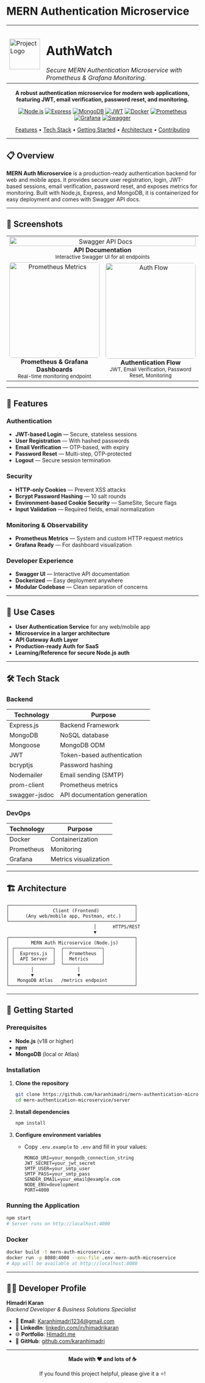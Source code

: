 # MERN Authentication Microservice

<div align="center">

<table>
	<tr>
		<td><img src="./screenshots/logo.png" alt="Project Logo" width="80"/></td>
		<td>
			<h1>AuthWatch</h1>
			<em>Secure MERN Authentication Microservice with Prometheus & Grafana Monitoring.</em>
		</td>
	</tr>
</table>

**A robust authentication microservice for modern web applications, featuring JWT, email verification, password reset, and monitoring.**

[![Node.js](https://img.shields.io/badge/Node.js-18.x-339933?logo=node.js)](https://nodejs.org/)
[![Express](https://img.shields.io/badge/Express-4.x-000000?logo=express&logoColor=white)](https://expressjs.com/)
[![MongoDB](https://img.shields.io/badge/MongoDB-6.x-47A248?logo=mongodb)](https://mongodb.com/)
[![JWT](https://img.shields.io/badge/JWT-Auth-ffb400?logo=jsonwebtokens)](https://jwt.io/)
[![Docker](https://img.shields.io/badge/Docker-Ready-2496ED?logo=docker)](https://www.docker.com/)
[![Prometheus](https://img.shields.io/badge/Prometheus-Metrics-E6522C?logo=prometheus)](https://prometheus.io/)
[![Grafana](https://img.shields.io/badge/Grafana-Dashboard-F46800?logo=grafana)](https://grafana.com/)
[![Swagger](https://img.shields.io/badge/Swagger-UI-85EA2D?logo=swagger)](https://swagger.io/)

[Features](#-features) • [Tech Stack](#-tech-stack) • [Getting Started](#-getting-started) • [Architecture](#-architecture) • [Contributing](#-contributing)

</div>

---

## 📋 Overview

**MERN Auth Microservice** is a production-ready authentication backend for web and mobile apps. It provides secure user registration, login, JWT-based sessions, email verification, password reset, and exposes metrics for monitoring. Built with Node.js, Express, and MongoDB, it is containerized for easy deployment and comes with Swagger API docs.

---

## 📸 Screenshots

<table width="100%">
	<tr>
		<td align="center" colspan="3">
			<img src="./screenshots//swagger.png" style="width:100%;" alt="Swagger API Docs"/><br/>
			<b>API Documentation</b><br/>
			<sub>Interactive Swagger UI for all endpoints</sub>
		</td>
	</tr>
	<tr>
  <td align="center" width="50%">
    <img src="./screenshots/metrics.png" 
         alt="Prometheus Metrics"
         style="width:100%; height:250px; object-fit:cover; border-radius:6px;" /><br/>
    <b>Prometheus & Grafana Dashboards</b><br/>
    <sub>Real-time monitoring endpoint</sub>
  </td>
  <td align="center" width="50%">
    <img src="./screenshots/auth_architech.png" 
         alt="Auth Flow"
         style="width:100%; height:250px; object-fit:cover; border-radius:6px;" /><br/>
    <b>Authentication Flow</b><br/>
    <sub>JWT, Email Verification, Password Reset, Monitoring</sub>
  </td>
</tr>
</table>

---

## 🌟 Features

### Authentication
- **JWT-based Login** — Secure, stateless sessions
- **User Registration** — With hashed passwords
- **Email Verification** — OTP-based, with expiry
- **Password Reset** — Multi-step, OTP-protected
- **Logout** — Secure session termination

### Security
- **HTTP-only Cookies** — Prevent XSS attacks
- **Bcrypt Password Hashing** — 10 salt rounds
- **Environment-based Cookie Security** — SameSite, Secure flags
- **Input Validation** — Required fields, email normalization

### Monitoring & Observability
- **Prometheus Metrics** — System and custom HTTP request metrics
- **Grafana Ready** — For dashboard visualization

### Developer Experience
- **Swagger UI** — Interactive API documentation
- **Dockerized** — Easy deployment anywhere
- **Modular Codebase** — Clean separation of concerns

---

## 🎯 Use Cases

- **User Authentication Service** for any web/mobile app
- **Microservice in a larger architecture**
- **API Gateway Auth Layer**
- **Production-ready Auth for SaaS**
- **Learning/Reference for secure Node.js auth**

---

## 🛠 Tech Stack

### Backend
| Technology      | Purpose                                 |
|-----------------|-----------------------------------------|
| Express.js      | Backend Framework                       |
| MongoDB         | NoSQL database                          |
| Mongoose        | MongoDB ODM                             |
| JWT             | Token-based authentication              |
| bcryptjs        | Password hashing                        |
| Nodemailer      | Email sending (SMTP)                    |
| prom-client     | Prometheus metrics                      |
| swagger-jsdoc   | API documentation generation            |

### DevOps
| Technology      | Purpose                                 |
|-----------------|-----------------------------------------|
| Docker          | Containerization                        |
| Prometheus      | Monitoring                              |
| Grafana         | Metrics visualization                   |

---

## 🏗 Architecture

```
┌──────────────────────────────────────────────┐
│                Client (Frontend)             │
│      (Any web/mobile app, Postman, etc.)     │
└──────────────────────────────────────────────┘
								│      HTTPS/REST
								▼
┌──────────────────────────────────────────────┐
│        MERN Auth Microservice (Node.js)      │
│ ┌──────────────┐  ┌──────────────┐           │
│ │  Express.js  │  │  Prometheus  │           │
│ │  API Server  │  │  Metrics     │           │
│ └──────────────┘  └──────────────┘           │
│        │                │                    │
│        ▼                ▼                    │
│   MongoDB Atlas   /metrics endpoint          │
└──────────────────────────────────────────────┘
```

---

## 🚀 Getting Started

### Prerequisites

- **Node.js** (v18 or higher)
- **npm**
- **MongoDB** (local or Atlas)

### Installation

1. **Clone the repository**
	 ```bash
	 git clone https://github.com/karanhimadri/mern-authentication-microservice.git
	 cd mern-authentication-microservice/server
	 ```

2. **Install dependencies**
	 ```bash
	 npm install
	 ```

3. **Configure environment variables**
	 - Copy `.env.example` to `.env` and fill in your values:
		 ```env
		 MONGO_URI=your_mongodb_connection_string
		 JWT_SECRET=your_jwt_secret
		 SMTP_USER=your_smtp_user
		 SMTP_PASS=your_smtp_pass
		 SENDER_EMAIL=your_email@example.com
		 NODE_ENV=development
		 PORT=4000
		 ```

### Running the Application

```bash
npm start
# Server runs on http://localhost:4000
```

### Docker

```bash
docker build -t mern-auth-microservice .
docker run -p 8080:4000 --env-file .env mern-auth-microservice
# App will be available at http://localhost:8080
```

---

## 👨‍💻 Developer Profile

**Himadri Karan**  
*Backend Developer & Business Solutions Specialist*

- 📧 **Email**: [Karanhimadri1234@gmail.com](mailto:Karanhimadri1234@gmail.com)
- 💼 **LinkedIn**: [linkedin.com/in/himadrikaran](https://linkedin.com/in/himadrikaran)
- 🌐 **Portfolio**: [Himadri.me](https://himadri.me/)
- 🐙 **GitHub**: [github.com/karanhimadri](https://github.com/karanhimadri)

---

<div align="center">

**Made with ❤️ and lots of ☕**

If you found this project helpful, please give it a ⭐️!

</div>
